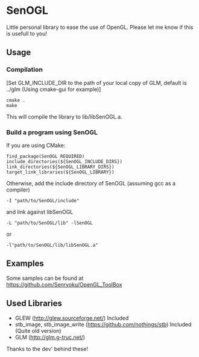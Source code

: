# SenOGL

Little personal library to ease the use of OpenGL.
Please let me know if this is usefull to you!

## Usage

### Compilation

[Set GLM_INCLUDE_DIR to the path of your local copy of GLM, default is ../glm (Using cmake-gui for example)]

```
cmake . 
make
```
This will compile the library to lib/libSenOGL.a.

### Build a program using SenOGL

If you are using CMake:
```
find_package(SenOGL REQUIRED)
include_directories(${SenOGL_INCLUDE_DIRS})
link_directories(${SenOGL_LIBRARY_DIRS})
target_link_libraries(${SenOGL_LIBRARY})
```
Otherwise, add the include directory of SenOGL (assuming gcc as a compiler)
```
-I "path/to/SenOGL/include"
```
and link against libSenOGL
```
-L "path/to/SenOGL/lib" -lSenOGL
```
or
```
-l"path/to/SenOGL/lib/libSenOGL.a"
```	
## Examples

Some samples can be found at https://github.com/Senryoku/OpenGL_ToolBox

## Used Libraries

* GLEW (http://glew.sourceforge.net/) Included
* stb_image, stb_image_write (https://github.com/nothings/stb) Included (Quite old version)
* GLM (http://glm.g-truc.net/)

Thanks to the dev' behind these!
